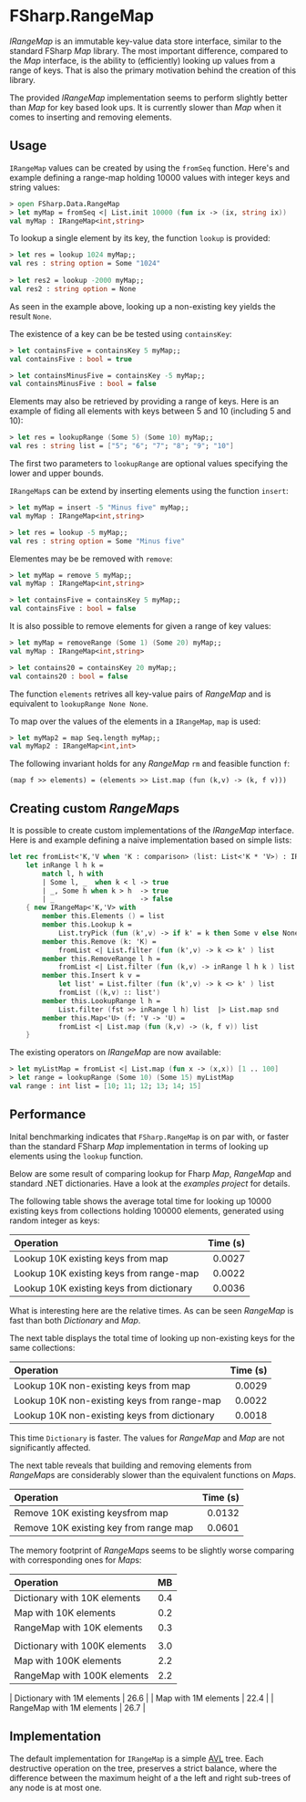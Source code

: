 FSharp.RangeMap
===============
*IRangeMap* is an immutable key-value data store interface, similar to the standard FSharp *Map* library. The most important difference, compared to the *Map* interface, is the ability to (efficiently) looking up values from a range of keys. That is also the primary motivation behind the creation of this library.

The provided *IRangeMap* implementation seems to perform slightly better than *Map* for key based look ups. It is currently slower than *Map* when it comes to inserting and removing elements. 


Usage
---------
`IRangeMap` values can be created by using the `fromSeq` function. Here's and example defining a range-map holding 10000 values with integer keys and string values:

```fsharp
> open FSharp.Data.RangeMap
> let myMap = fromSeq <| List.init 10000 (fun ix -> (ix, string ix))
val myMap : IRangeMap<int,string>
```

To lookup a single element by its key, the function `lookup` is provided:

```fsharp
> let res = lookup 1024 myMap;;
val res : string option = Some "1024"
    
> let res2 = lookup -2000 myMap;;
val res2 : string option = None
```

As seen in the example above, looking up a non-existing key yields the result `None`.

The existence of a key can be be tested using `containsKey`:

```fsharp
> let containsFive = containsKey 5 myMap;;
val containsFive : bool = true

> let containsMinusFive = containsKey -5 myMap;;
val containsMinusFive : bool = false
```

Elements may also be retrieved by providing a range of keys. Here is an example of fiding all elements with keys between 5 and 10 (including 5 and 10):

```fsharp
> let res = lookupRange (Some 5) (Some 10) myMap;;
val res : string list = ["5"; "6"; "7"; "8"; "9"; "10"]
```

The first two parameters to `lookupRange` are optional values specifying the lower and upper bounds.


`IRangeMap`s can be extend by inserting elements using the function `insert`:

```fsharp
> let myMap = insert -5 "Minus five" myMap;;
val myMap : IRangeMap<int,string>

> let res = lookup -5 myMap;;
val res : string option = Some "Minus five"
```

Elementes may be be removed with `remove`:

```fsharp
> let myMap = remove 5 myMap;;
val myMap : IRangeMap<int,string>

> let containsFive = containsKey 5 myMap;;
val containsFive : bool = false
```

It is also possible to remove elements for given a range of key values:

```fsharp
> let myMap = removeRange (Some 1) (Some 20) myMap;;
val myMap : IRangeMap<int,string>

> let contains20 = containsKey 20 myMap;;
val contains20 : bool = false
```

The function `elements` retrives all key-value pairs of *RangeMap* and is equivalent to `lookupRange None None`.

To map over the values of the elements in a `IRangeMap`, `map` is used:

```fsharp
> let myMap2 = map Seq.length myMap;;
val myMap2 : IRangeMap<int,int>
```

The following invariant holds for any *RangeMap* `rm` and feasible function `f`: 

```fhsarp
(map f >> elements) = (elements >> List.map (fun (k,v) -> (k, f v)))
```

Creating custom *RangeMap*s
-----------------------------
It is possible to create custom implementations of the *IRangeMap* interface. Here is and example defining a naive implementation based on simple lists:

```fsharp
let rec fromList<'K,'V when 'K : comparison> (list: List<'K * 'V>) : IRangeMap<'K,'V> =
    let inRange l h k =
        match l, h with
        | Some l, _  when k < l -> true
        | _, Some h when k > h  -> true
        | _                     -> false
    { new IRangeMap<'K,'V> with
        member this.Elements () = list
        member this.Lookup k = 
            List.tryPick (fun (k',v) -> if k' = k then Some v else None) list
        member this.Remove (k: 'K) = 
            fromList <| List.filter (fun (k',v) -> k <> k' ) list
        member this.RemoveRange l h = 
            fromList <| List.filter (fun (k,v) -> inRange l h k ) list
        member this.Insert k v = 
            let list' = List.filter (fun (k',v) -> k <> k' ) list
            fromList ((k,v) :: list')
        member this.LookupRange l h = 
            List.filter (fst >> inRange l h) list  |> List.map snd
        member this.Map<'U> (f: 'V -> 'U) =
            fromList <| List.map (fun (k,v) -> (k, f v)) list
    }
```

The existing operators on *IRangeMap* are now available:

```fsharp
> let myListMap = fromList <| List.map (fun x -> (x,x)) [1 .. 100]
> let range = lookupRange (Some 10) (Some 15) myListMap
val range : int list = [10; 11; 12; 13; 14; 15]

```


Performance
--------------------
Inital benchmarking indicates that `FSharp.RangeMap` is on par with, or faster than the standard FSharp *Map* implementation in terms of looking up elements using the `lookup` function. 

Below are some result of comparing lookup for Fharp *Map*, *RangeMap* and standard .NET dictionaries. Have a look at the *examples project* for details.

The following table shows the average total time for looking up 10000 existing keys from collections holding 100000 elements, generated using random integer as keys:


| Operation                                        | Time (s)  |
|:-------------------------------------------------|----------:|
| Lookup 10K existing keys from map                | 0.0027    |
| Lookup 10K existing keys from range-map          | 0.0022    |
| Lookup 10K existing keys from dictionary         | 0.0036    |


What is interesting here are the relative times. As can be seen *RangeMap* is fast than both *Dictionary* and *Map*.


The next table displays the total time of looking up non-existing keys for the same collections:


| Operation                                            | Time (s)  |
|:-----------------------------------------------------|----------:|
| Lookup 10K non-existing keys from map                | 0.0029    |
| Lookup 10K non-existing keys from range-map          | 0.0022    |
| Lookup 10K non-existing keys from dictionary         | 0.0018    |

This time `Dictionary` is faster. The values for *RangeMap* and *Map* are not significantly affected.


The next table reveals that building and removing elements from *RangeMap*s are considerably slower than the equivalent functions on *Map*s.

| Operation                                            | Time (s)  | 
|:-----------------------------------------------------|----------:|
| Remove 10K existing keysfrom map                     | 0.0132    |
| Remove 10K existing key from range map               | 0.0601    |


The memory footprint of *RangeMap*s seems to be slightly worse comparing with corresponding ones for *Map*s:

| Operation                                            | MB       | 
|:-----------------------------------------------------|---------:|
| Dictionary with 10K elements                         | 0.4      |
| Map with 10K elements                                | 0.2      |
| RangeMap with 10K elements                           | 0.3      |
|                                                      |          | 
| Dictionary with 100K elements                        | 3.0      |
| Map with 100K elements                               | 2.2      |
| RangeMap with 100K elements                          | 2.2      |

| Dictionary with 1M elements                          | 26.6     |
| Map with 1M elements                                 | 22.4     |
| RangeMap with 1M elements                            | 26.7     |

Implementation
--------------------
The default implementation for `IRangeMap` is a simple [AVL] tree. Each destructive operation on the tree, preserves a strict balance, where the difference between the maximum height of a the left and right sub-trees of any node is at most one.

[AVL]:http://en.wikipedia.org/wiki/AVL_tree










